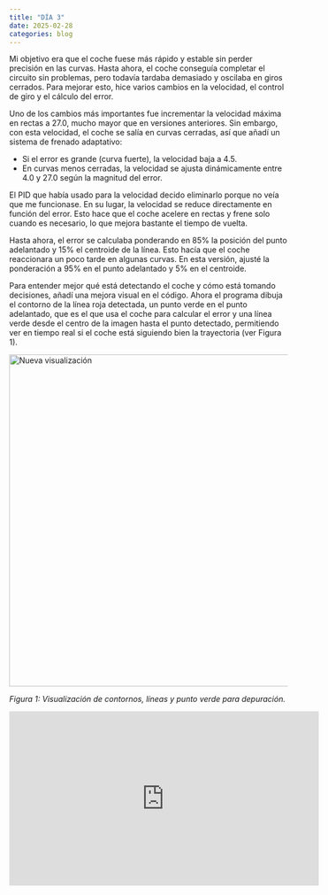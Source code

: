 ```yaml
---
title: "DÍA 3"
date: 2025-02-28
categories: blog
---
```


Mi objetivo era que el coche fuese más rápido y estable sin perder precisión en las curvas. Hasta ahora, el coche conseguía completar el circuito sin problemas, pero todavía tardaba demasiado y oscilaba en giros cerrados. Para mejorar esto, hice varios cambios en la velocidad, el control de giro y el cálculo del error.

Uno de los cambios más importantes fue incrementar la velocidad máxima en rectas a 27.0, mucho mayor que en versiones anteriores. Sin embargo, con esta velocidad, el coche se salía en curvas cerradas, así que añadí un sistema de frenado adaptativo:
- Si el error es grande (curva fuerte), la velocidad baja a 4.5.
- En curvas menos cerradas, la velocidad se ajusta dinámicamente entre 4.0 y 27.0 según la magnitud del error.

El PID que había usado para la velocidad decido eliminarlo porque no veía que me funcionase. En su lugar, la velocidad se reduce directamente en función del error. Esto hace que el coche acelere en rectas y frene solo cuando es necesario, lo que mejora bastante el tiempo de vuelta.

Hasta ahora, el error se calculaba ponderando en 85% la posición del punto adelantado y 15% el centroide de la línea. Esto hacía que el coche reaccionara un poco tarde en algunas curvas. En esta versión, ajusté la ponderación a 95% en el punto adelantado y 5% en el centroide.

Para entender mejor qué está detectando el coche y cómo está tomando decisiones, añadí una mejora visual en el código. Ahora el programa dibuja el contorno de la línea roja detectada, un punto verde en el punto adelantado, que es el que usa el coche para calcular el error y una línea verde desde el centro de la imagen hasta el punto detectado, permitiendo ver en tiempo real si el coche está siguiendo bien la trayectoria (ver Figura 1).

<img src="{{ '/imagenes/dia3.png' | relative_url }}" alt="Nueva visualización" width="600">
<p><em>Figura 1: Visualización de contornos, líneas y punto verde para depuración.</em></p>


<iframe width="560" height="315" src="https://www.youtube.com/embed/XcsPPe5625A" frameborder="0" allowfullscreen></iframe>


